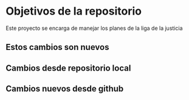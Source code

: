 # Objetivos de la repositorio

Este proyecto se encarga de manejar los planes de la liga de la justicia

## Estos cambios son nuevos

## Cambios desde repositorio local
## Cambios nuevos desde github
